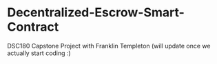 # Decentralized-Escrow-Smart-Contract
DSC180 Capstone Project with Franklin Templeton
(will update once we actually start coding :)
